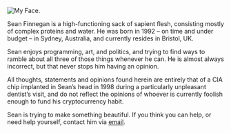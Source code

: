 ﻿![My Face.](img/face.jpg)

Sean Finnegan is a high-functioning sack of sapient flesh, consisting mostly of complex proteins and water. He was born in 1992 – on time and under budget – in Sydney, Australia, and currently resides in Bristol, UK.

Sean enjoys programming, art, and politics, and trying to find ways to ramble about all three of those things whenever he can. He is almost always incorrect, but that never stops him having an opinion.

All thoughts, statements and opinions found herein are entirely that of a CIA chip implanted in Sean’s head in 1998 during a particularly unpleasant dentist’s visit, and do not reflect the opinions of whoever is currently foolish enough to fund his cryptocurrency habit.

Sean is trying to make something beautiful. If you think you can help, or need help yourself, contact him via [email](mailto:seandgfinnegan@protonmail.com).